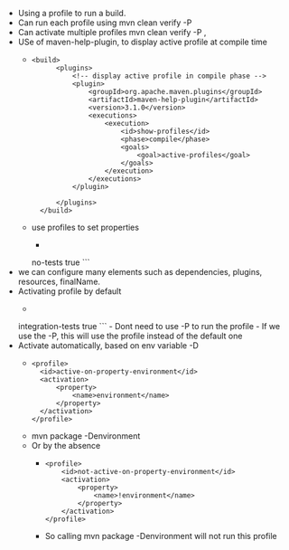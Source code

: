 - Using a profile to run a build.
- Can run each profile using mvn clean verify -P<name of profile>
- Can activate multiple profiles mvn clean verify -P <name of profile>, <name of profile>
- USe of maven-help-plugin, to display active profile at compile time
  - ```
  	<build>
          <plugins>
              <!-- display active profile in compile phase -->
              <plugin>
                  <groupId>org.apache.maven.plugins</groupId>
                  <artifactId>maven-help-plugin</artifactId>
                  <version>3.1.0</version>
                  <executions>
                      <execution>
                          <id>show-profiles</id>
                          <phase>compile</phase>
                          <goals>
                              <goal>active-profiles</goal>
                          </goals>
                      </execution>
                  </executions>
              </plugin>

          </plugins>
      </build>
      ```
  - use profiles to set properties
    - ```
    <profile>
      <id>no-tests</id>
      <properties>
          <maven.test.skip>true</maven.test.skip>
      </properties>
    </profile>
    ```
- we can configure many elements such as dependencies, plugins, resources, finalName.
- Activating profile by default
  - ```
  <profile>
    <id>integration-tests</id>
    <activation>
        <activeByDefault>true</activeByDefault>
    </activation>
  </profile>
  ```
  - Dont need to use -P to run the profile
  - If we use the -P, this will use the profile instead of the default one
- Activate automatically, based on env variable -D
  - ```
    <profile>
      <id>active-on-property-environment</id>
      <activation>
          <property>
              <name>environment</name>
          </property>
      </activation>
    </profile>
    ```
  - mvn package -Denvironment
  - Or by the absence
    - ```
      <profile>
          <id>not-active-on-property-environment</id>
          <activation>
              <property>
                  <name>!environment</name>
              </property>
          </activation>
      </profile>
      ```
    - So calling mvn package -Denvironment will not run this profile
